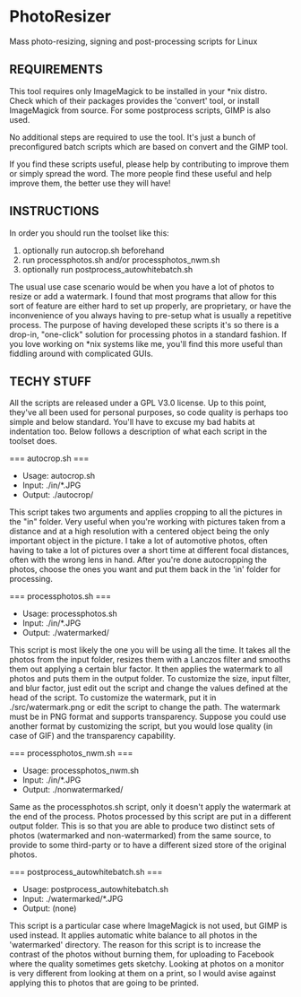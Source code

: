 # PhotoResizer
Mass photo-resizing, signing and post-processing scripts for Linux

## REQUIREMENTS
This tool requires only ImageMagick to be installed in your *nix distro.
Check which of their packages provides the 'convert' tool, or install ImageMagick from source.
For some postprocess scripts, GIMP is also used.

No additional steps are required to use the tool. It's just a bunch of preconfigured batch scripts which are based on convert and the GIMP tool.

If you find these scripts useful, please help by contributing to improve them or simply spread the word. The more people find these useful and help improve them, the better use they will have!

## INSTRUCTIONS

In order you should run the toolset like this:

1. optionally run autocrop.sh beforehand
2. run processphotos.sh and/or processphotos_nwm.sh
3. optionally run postprocess_autowhitebatch.sh

The usual use case scenario would be when you have a lot of photos to resize or add a watermark. I found that most programs that allow for this sort of feature are either hard to set up properly, are proprietary, or have the inconvenience of you always having to pre-setup what is usually a repetitive process. The purpose of having developed these scripts it's so there is a drop-in, "one-click" solution for processing photos in a standard fashion. If you love working on *nix systems like me, you'll find this more useful than fiddling around with complicated GUIs.


## TECHY STUFF

All the scripts are released under a GPL V3.0 license.
Up to this point, they've all been used for personal purposes, so code quality is perhaps too simple and below standard. You'll have to excuse my bad habits at indentation too.
Below follows a description of what each script in the toolset does.

=== autocrop.sh ===
- Usage: autocrop.sh <width> <height>
- Input: ./in/*.JPG
- Output: ./autocrop/

This script takes two arguments and applies cropping to all the pictures in the "in" folder. Very useful when you're working with pictures taken from a distance and at a high resolution with a centered object being the only important object in the picture. I take a lot of automotive photos, often having to take a lot of pictures over a short time at different focal distances, often with the wrong lens in hand.
After you're done autocropping the photos, choose the ones you want and put them back in the 'in' folder for processing.


=== processphotos.sh ===
- Usage: processphotos.sh
- Input: ./in/*.JPG
- Output: ./watermarked/

This script is most likely the one you will be using all the time. It takes all the photos from the input folder, resizes them with a Lanczos filter and smooths them out applying a certain blur factor. It then applies the watermark to all photos and puts them in the output folder.
To customize the size, input filter, and blur factor, just edit out the script and change the values defined at the head of the script.
To customize the watermark, put it in ./src/watermark.png or edit the script to change the path. The watermark must be in PNG format and supports transparency. Suppose you could use another format by customizing the script, but you would lose quality (in case of GIF) and the transparency capability.


=== processphotos_nwm.sh ===
- Usage: processphotos_nwm.sh
- Input: ./in/*.JPG
- Output: ./nonwatermarked/

Same as the processphotos.sh script, only it doesn't apply the watermark at the end of the process.
Photos processed by this script are put in a different output folder. This is so that you are able to produce two distinct sets of photos (watermarked and non-watermarked) from the same source, to provide to some third-party or to have a different sized store of the original photos.


=== postprocess_autowhitebatch.sh ===
- Usage: postprocess_autowhitebatch.sh
- Input: ./watermarked/*.JPG
- Output: (none)

This script is a particular case where ImageMagick is not used, but GIMP is used instead. It applies automatic white balance to all photos in the 'watermarked' directory. The reason for this script is to increase the contrast of the photos without burning them, for uploading to Facebook where the quality sometimes gets sketchy. Looking at photos on a monitor is very different from looking at them on a print, so I would avise against applying this to photos that are going to be printed.
